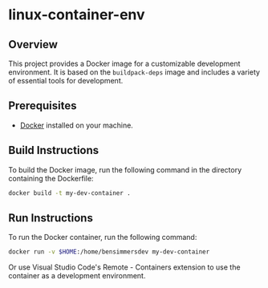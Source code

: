 # linux-container-env

## Overview
This project provides a Docker image for a customizable development environment. It is based on the `buildpack-deps` image and includes a variety of essential tools for development.

## Prerequisites
- [Docker](https://www.docker.com/get-started) installed on your machine.

## Build Instructions
To build the Docker image, run the following command in the directory containing the Dockerfile:

```bash
docker build -t my-dev-container .
```

## Run Instructions
To run the Docker container, run the following command:

```bash
docker run -v $HOME:/home/bensimmersdev my-dev-container
```
Or use Visual Studio Code's Remote - Containers extension to use the container as a development environment.
